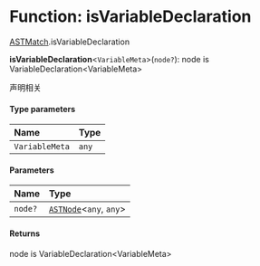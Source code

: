 # Function: isVariableDeclaration

[ASTMatch](/en/auto-docs/free-layout-editor/modules/ASTMatch.md).isVariableDeclaration

**isVariableDeclaration**<`VariableMeta`>(`node?`): node is VariableDeclaration\<VariableMeta>

声明相关

#### Type parameters

| Name | Type |
| :------ | :------ |
| `VariableMeta` | `any` |

#### Parameters

| Name | Type |
| :------ | :------ |
| `node?` | [`ASTNode`](/en/auto-docs/free-layout-editor/classes/ASTNode.md)<`any`, `any`> |

#### Returns

node is VariableDeclaration\<VariableMeta>
